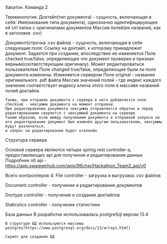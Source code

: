 Хакатон. Команда 2

Терминология:
Доктайп(тип документа) - сущность, включающая в себя:
	Имя(название типа документа), однозначно идентифицирующее её
	Url папки с оригиналами документов
	Mассив полей(их названий, как в заголовке .csv)

Документ(строчка .csv файла) - сущность, включающая в себя следующие поля:
	Ссылку на доктайп, к которому принадлежит документ. Задается при создании, впоследствие не изменяется
	Поле checked true/false, определяющее что документ проверен и признан верным(соответствующим оригиналу). Может редактироваться пользователем
	Поле changed true/false, определяющее были ли поля документа изменены. Изменяется сервером
	Поле original - название оригинального .pdf файла
	Массив значений полей - где индекс каждого значения соответствует индексу ключа этого поля в массиве названий полей доктайпа

	Также, при отправке документа с сервера в него добавляется поле checksum - чексумма документа на момент отправки.
	При редактировании документа чексумма отправляется обратно и перед редактированием сверяется с чексуммой документа на сервере
	Таким образом, если между получением документа и отправкой запроса на его редактирование документ был изменён другим пользователем, чексуммы будут различаться,
	и запрос на редактирование будет отклонён

Структура сервера

Основой сервера являются четыре spring rest controller-а, предоставляющих api для получения и редактирования данных
Подробнее об api - https://app.swaggerhub.com/apis/96char/Hackathon_Team2_api/v0

Всего контроллеров 4:
File controller - загрузка и выгрузака .csv файлов

Document controller - получение и редактирование документов

Doctype controller - получение и создание доктайпов

Staticstics controller - получение статистики


База данных
	В разработке использовалась postgreSql версии 13.4

	В структуре БД используются массивы postgres(https://www.postgresql.org/docs/13/arrays.html)

	Скрипт для создания БД